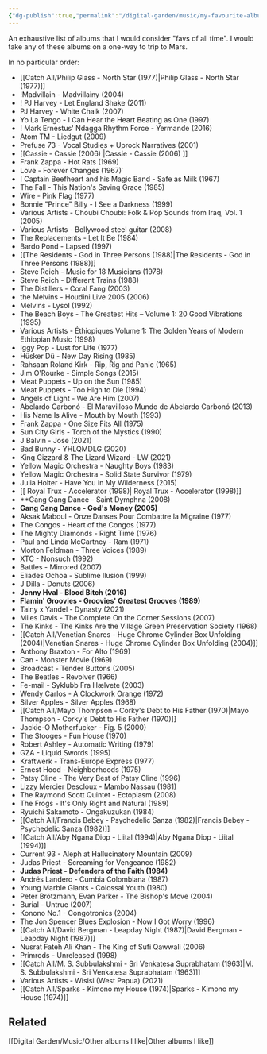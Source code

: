 ```yaml
---
{"dg-publish":true,"permalink":"/digital-garden/music/my-favourite-albums/","tags":["music","list"],"updated":"2024-01-09T23:49:31.000-07:00"}
---
```


An exhaustive list of albums that I would consider "favs of all time". 
I would take any of these albums on a one-way to trip to Mars. 

In no particular order: 

- [[Catch All/Philip Glass - North Star (1977)\|Philip Glass - North Star (1977)]]
-  !Madvillain - Madvillainy (2004)
- ! PJ Harvey - Let England Shake (2011)
- PJ Harvey - White Chalk (2007)
- Yo La Tengo - I Can Hear the Heart Beating as One (1997)
- ! Mark Ernestus' Ndagga Rhythm Force - Yermande (2016)
- Atom TM - Liedgut (2009) 
- Prefuse 73 - Vocal Studies + Uprock Narratives (2001) 
- [[Cassie - Cassie (2006) \|Cassie - Cassie (2006) ]]
- Frank Zappa - Hot Rats (1969) 
- Love - Forever Changes (1967)`
- ! Captain Beefheart and his Magic Band - Safe as Milk (1967)
- The Fall - This Nation's Saving Grace (1985)
- Wire - Pink Flag (1977)
- Bonnie "Prince" Billy - I See a Darkness (1999)
- Various Artists - Choubi Choubi: Folk & Pop Sounds from Iraq, Vol. 1 (2005)
- Various Artists - Bollywood steel guitar (2008)
- The Replacements - Let It Be (1984)
- Bardo Pond - Lapsed (1997)
- [[The Residents - God in Three Persons (1988)\|The Residents - God in Three Persons (1988)]]
- Steve Reich - Music for 18 Musicians (1978)
- Steve Reich - Different Trains (1988)
- The Distillers - Coral Fang (2003)
- the Melvins - Houdini Live 2005 (2006)
- Melvins - Lysol (1992)
- The Beach Boys - The Greatest Hits – Volume 1: 20 Good Vibrations (1995)
- Various Artists - Éthiopiques Volume 1: The Golden Years of Modern Ethiopian Music (1998)
- Iggy Pop - Lust for Life (1977)
- Hüsker Dü - New Day Rising (1985)
- Rahsaan Roland Kirk - Rip, Rig and Panic (1965)
- Jim O'Rourke - Simple Songs (2015)
- Meat Puppets - Up on the Sun (1985)
- Meat Puppets - Too High to Die (1994)
- Angels of Light - We Are Him (2007)
- Abelardo Carbonó - El Maravilloso Mundo de Abelardo Carbonó (2013)
- His Name Is Alive - Mouth by Mouth (1993)
- Frank Zappa - One Size Fits All (1975)
- Sun City Girls - Torch of the Mystics (1990)
- J Balvin - Jose (2021)
- Bad Bunny - YHLQMDLG (2020)
- King Gizzard & The Lizard Wizard - LW (2021)
- Yellow Magic Orchestra - Naughty Boys (1983)
- Yellow Magic Orchestra - Solid State Survivor (1979)
- Julia Holter - Have You in My Wilderness (2015)
- [[ Royal Trux - Accelerator (1998)\| Royal Trux - Accelerator (1998)]]
- **Gang Gang Dance - Saint Dymphna (2008)
- **Gang Gang Dance - God's Money (2005)**
- Aksak Maboul - Onze Danses Pour Combattre la Migraine (1977)
- The Congos - Heart of the Congos (1977)
- The Mighty Diamonds - Right Time (1976)
- Paul and Linda McCartney - Ram (1971)
- Morton Feldman - Three Voices (1989)
- XTC - Nonsuch (1992)
- Battles - Mirrored (2007)
- Eliades Ochoa - Sublime Ilusión (1999)
- J Dilla - Donuts (2006)
- **Jenny Hval - Blood Bitch (2016)**
- **Flamin' Groovies - Groovies' Greatest Grooves (1989)**
- Tainy x Yandel - Dynasty (2021)
- Miles Davis - The Complete On the Corner Sessions (2007)
- The Kinks - The Kinks Are the Village Green Preservation Society (1968)
- [[Catch All/Venetian Snares - Huge Chrome Cylinder Box Unfolding (2004)\|Venetian Snares - Huge Chrome Cylinder Box Unfolding (2004)]]
- Anthony Braxton - For Alto (1969)
- Can - Monster Movie (1969)
- Broadcast - Tender Buttons (2005)
- The Beatles - Revolver (1966)
- Fe-mail - Syklubb Fra Hælvete (2003)
- Wendy Carlos - A Clockwork Orange (1972)
- Silver Apples - Silver Apples (1968)
- [[Catch All/Mayo Thompson - Corky's Debt to His Father (1970)\|Mayo Thompson - Corky's Debt to His Father (1970)]]
- Jackie-O Motherfucker - Fig. 5 (2000)
- The Stooges - Fun House (1970)
- Robert Ashley - Automatic Writing (1979)
- GZA - Liquid Swords (1995)
- Kraftwerk - Trans-Europe Express (1977)
- Ernest Hood - Neighborhoods (1975)
- Patsy Cline - The Very Best of Patsy Cline (1996)
- Lizzy Mercier Descloux - Mambo Nassau (1981)
- The Raymond Scott Quintet - Ectoplasm (2008)
- The Frogs - It's Only Right and Natural (1989)
- Ryuichi Sakamoto - Ongakuzukan (1984)
- [[Catch All/Francis Bebey - Psychedelic Sanza (1982)\|Francis Bebey - Psychedelic Sanza (1982)]]
- [[Catch All/Aby Ngana Diop - Liital (1994)\|Aby Ngana Diop - Liital (1994)]]
- Current 93 - Aleph at Hallucinatory Mountain (2009)
- Judas Priest - Screaming for Vengeance (1982)
- **Judas Priest - Defenders of the Faith (1984)**
- Andrés Landero - Cumbia Colombiana (1987)
- Young Marble Giants - Colossal Youth (1980)
- Peter Brötzmann, Evan Parker - The Bishop's Move (2004)
- Burial - Untrue (2007)
- Konono No.1 - Congotronics (2004)
- The Jon Spencer Blues Explosion - Now I Got Worry (1996)
- [[Catch All/David Bergman - Leapday Night (1987)\|David Bergman - Leapday Night (1987)]]
- Nusrat Fateh Ali Khan - The King of Sufi Qawwali (2006)
- Primrods - Unreleased (1998)
- [[Catch All/M. S. Subbulakshmi - Sri Venkatesa Suprabhatam (1963)\|M. S. Subbulakshmi - Sri Venkatesa Suprabhatam (1963)]]
- Various Artists - Wisisi (West Papua) (2021)
- [[Catch All/Sparks - Kimono my House (1974)\|Sparks - Kimono my House (1974)]]

## Related
[[Digital Garden/Music/Other albums I like\|Other albums I like]]
